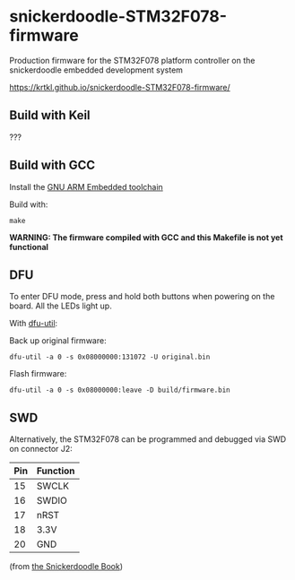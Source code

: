 # snickerdoodle-STM32F078-firmware
Production firmware for the STM32F078 platform controller on the snickerdoodle embedded development system

https://krtkl.github.io/snickerdoodle-STM32F078-firmware/

## Build with Keil

???

## Build with GCC

Install the [GNU ARM Embedded toolchain](https://developer.arm.com/open-source/gnu-toolchain/gnu-rm/downloads)

Build with:

```
make
```

**WARNING: The firmware compiled with GCC and this Makefile is not yet functional**

## DFU

To enter DFU mode, press and hold both buttons when powering on the board. All the LEDs light up.

With [dfu-util](http://dfu-util.sourceforge.net/):

Back up original firmware:
```
dfu-util -a 0 -s 0x08000000:131072 -U original.bin
```

Flash firmware:
```
dfu-util -a 0 -s 0x08000000:leave -D build/firmware.bin
```

## SWD

Alternatively, the STM32F078 can be programmed and debugged via SWD on connector J2:

|Pin| Function |
|---|------   |
|15 | SWCLK   |
|16 | SWDIO   |
|17 | nRST    |
|18 | 3.3V    |
|20 | GND     |

(from [the Snickerdoodle Book](https://static1.squarespace.com/static/55557fa8e4b0cf3d9840408d/t/57660c11f5e23128b3240a62/1466305567818/snickerdoodle-book.pdf))
